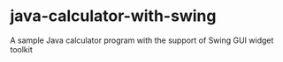 # java-calculator-with-swing
 A sample Java calculator program with the support of Swing GUI widget toolkit
